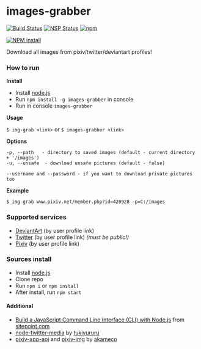 # images-grabber
[![Build Status](https://travis-ci.org/Antosik/images-grabber.svg?branch=master)](https://travis-ci.org/Antosik/images-grabber)
[![NSP Status](https://nodesecurity.io/orgs/antosik/projects/a71a0a22-f08d-4882-a708-727f91d20886/badge)](https://nodesecurity.io/orgs/antosik/projects/a71a0a22-f08d-4882-a708-727f91d20886)
[![npm](https://img.shields.io/npm/dt/images-grabber.svg)](https://www.npmjs.com/package/images-grabber)

[![NPM install](https://nodei.co/npm/images-grabber.png?mini=true)](https://www.npmjs.com/package/images-grabber)

Download all images from pixiv/twitter/deviantart profiles!

### How to run
__Install__
* Install [node.js](https://nodejs.org/en/)
* Run `npm install -g images-grabber` in console
* Run in console `images-grabber`


__Usage__

`$ img-grab <link>` or `$ images-grabber <link>`
 
__Options__
```
-p, --path   - directory to saved images (default - current directory + '/images')
-u, --unsafe  - download unsafe pictures (default - false)
 
--username and --password - if you want to download private pictures too
```
__Example__

`$ img-grab www.pixiv.net/member.php?id=420928 -p=C:/images`


### Supported services

* [DeviantArt](http://www.deviantart.com/) (by user profile link)
* [Twitter](https://twitter.com/) (by user profile link) _(must be public!)_
* [Pixiv](https://www.pixiv.net/) (by user profile link)

### Sources install

* Install [node.js](https://nodejs.org/en/)
* Clone repo
* Run `npm i` or `npm install`
* After install, run `npm start`

#### Additional
* [Build a JavaScript Command Line Interface (CLI) with Node.js](https://www.sitepoint.com/javascript-command-line-interface-cli-node-js/) from [sitepoint.com](https://www.sitepoint.com)
* [node-twitter-media](https://github.com/tukiyururu/node-twitter-media) by [tukiyururu](https://github.com/tukiyururu)
* [pixiv-app-api](https://github.com/akameco/pixiv-app-api) and [pixiv-img](https://github.com/akameco/pixiv-img) by [akameco](https://github.com/akameco)
